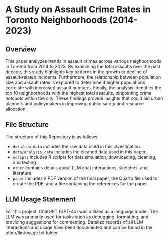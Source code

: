 # A Study on Assault Crime Rates in Toronto Neighborhoods (2014-2023)

## Overview

This paper analyzes trends in assault crimes across various neighborhoods in Toronto from 2014 to 2023. By examining the total assaults over the past decade, this study highlights key patterns in the growth or decline of assault-related incidents. Furthermore, the relationship between population size and assault rates is explored to determine if higher populations correlate with increased assault numbers. Finally, the analysis identifies the top 10 neighborhoods with the highest total assaults, pinpointing crime hotspots within the city. These findings provide insights that could aid urban planners and policymakers in improving public safety and resource allocation.

## File Structure

The structure of this Repository is as follows:

- `data/raw_data` includes the raw data used in this investigation.
- `data/analysis_data` includes the cleaned data used in this paper.
- `scripts` includes R scripts for data simulation, downloading, cleaning, and testing.
- `other` contains details about LLM chat interactions,  sketches, and literature.
- `paper` includes a PDF version of the final paper, the Quarto file used to create the PDF, and a file containing the references for the paper.


## LLM Usage Statement

For this project, ChatGPT (GPT-4o) was utilized as a language model. The LLM was primarily used for tasks such as debugging, formatting, and providing suggestions for commenting. Detailed records of all LLM interactions and usage have been documented and can be found in the other/llm/usage.txt folder.

